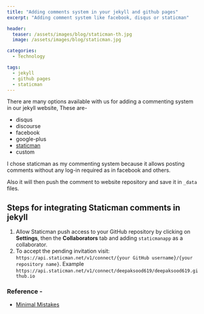 ```yaml
---
title: "Adding comments system in your jekyll and github pages"
excerpt: "Adding comment system like facebook, disqus or staticman"

header:
  teaser: /assets/images/blog/staticman-th.jpg
  image: /assets/images/blog/staticman.jpg

categories:
  - Technology

tags:
  - jekyll
  - github pages
  - staticman
---
```


There are many options available with us for adding a commenting system in our jekyll website, These are-
 * disqus
 * discourse
 * facebook
 * google-plus
 * [staticman](https://staticman.net/)
 * custom

I chose staticman as my commenting system because it allows posting comments without any log-in required as in facebook and others.

Also it will then push the comment to website repository and save it in `_data` files.

## Steps for integrating Staticman comments in jekyll
1. Allow Staticman push access to your GitHub repository by clicking on **Settings**, then the **Collaborators** tab and adding `staticmanapp` as a collaborator.
2. To accept the pending invitation visit: `https://api.staticman.net/v1/connect/{your GitHub username}/{your repository name}`. Example `https://api.staticman.net/v1/connect/deepaksood619/deepaksood619.github.io`

### Reference -
 * [Minimal Mistakes](https://mmistakes.github.io/minimal-mistakes/docs/configuration/)